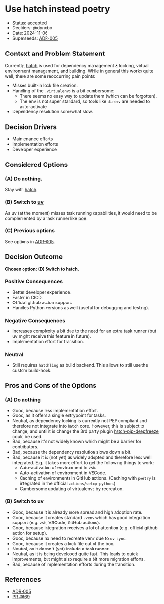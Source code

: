 # Use hatch instead poetry

- Status: accepted
- Deciders: @dynobo
- Date: 2024-11-06
- Superseeds: [ADR-005](./005-use-hatch-instead-poetry.md)

## Context and Problem Statement

Currently, [hatch](https://github.com/pypa/hatch) is used for dependency
management & locking, virtual environment management, and building. While in general
this works quite well, there are some reoccurring pain points:

- Misses built-in lock file creation.
- Handling of the `.virtualenvs` is a bit cumbersome:
  - There seems no easy way to update them (which can be forgotten).
  - The env is not super standard, so tools like `direnv` are needed to auto-activate.
- Dependency resolution somewhat slow.

## Decision Drivers

- Maintenance efforts
- Implementation efforts
- Developer experience

## Considered Options

### (A) Do nothing.

Stay with [hatch](https://github.com/pypa/hatch).

### (B) Switch to [uv](https://docs.astral.sh/uv/)

As uv (at the moment) misses task running capabilities, it would need to be complemented
by a task runner like [poe](https://github.com/nat-n/poethepoet).

### (C) Previous options

See options in [ADR-005](./005-use-hatch-instead-poetry.md).

## Decision Outcome

**Chosen option: (D) Switch to hatch.**

### Positive Consequences

- Better developer experience.
- Faster in CICD.
- Official github action support.
- Handles Python versions as well (useful for debugging and testing).

### Negative Consequences

- Increases complexity a bit due to the need for an extra task runner (but uv
  might receive this feature in future).
- Implementation effort for transition.

### Neutral

- Still requires `hatchling` as build backend. This allows to still use the custom
  build-hook.

## Pros and Cons of the Options

### (A) Do nothing

- Good, because less implementation effort.
- Good, as it offers a single entrypoint for tasks.
- Neutral, as dependency locking is currently not PEP compliant and therefore not
  integrate into `hatch` core. However, this is subject to change, and until it is
  change the 3rd party plugin
  [hatch-pip-deepfreeze](https://github.com/sbidoul/hatch-pip-deepfreeze) could be
  used.
- Bad, because it's not widely known which might be a barrier for contributors.
- Bad, because the dependency resolution slows down a bit.
- Bad, because it is (not yet) as widely adopted and therefore less well integrated.
  E.g. it takes more effort to get the following things to work:
    - Auto-activation of environment in `zsh`.
    - Auto-activation of environment in VSCode.
    - Caching of environments in GitHub actions. (Caching with `poetry` is integrated in
      the official `actions/setup-python`.)
    - Cumbersome updating of virtualenvs by recreation.

### (B) Switch to uv

- Good, because it is already more spread and high adoption rate.
- Good, because it creates standard `.venv` which has good integration support (e.g.
  `zsh`, VSCode, GitHub actions).
- Good, because integration receives a lot of attention (e.g. official github action for
  setup).
- Good, because no need to recreate venv due to `uv sync`.
- Good, because it creates a lock file out of the box.
- Neutral, as it doesn't (yet) include a task runner.
- Neutral, as it is being developed quite fast. This leads to quick improvements, but
  might also require a bit more migration efforts.
- Bad, because of implementation efforts during the transition.

## References

- [ADR-005](./005-use-hatch-instead-poetry.md)
- [PR #669](https://github.com/dynobo/normcap/pull/669)
